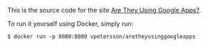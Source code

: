 This is the source code for the site [Are They Using Google Apps?](http://aretheyusinggoogleapps.lab.vpetersson.com/).

To run it yourself using Docker, simply run:

    $ docker run -p 8080:8080 vpetersson/aretheyusinggoogleapps

